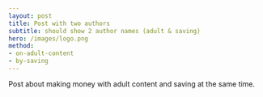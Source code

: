 ```yaml
---
layout: post
title: Post with two authors
subtitle: should show 2 author names (adult & saving)
hero: /images/logo.png
method:
- on-adult-content
- by-saving
---
```


Post about making money with adult content and saving at the same time.
